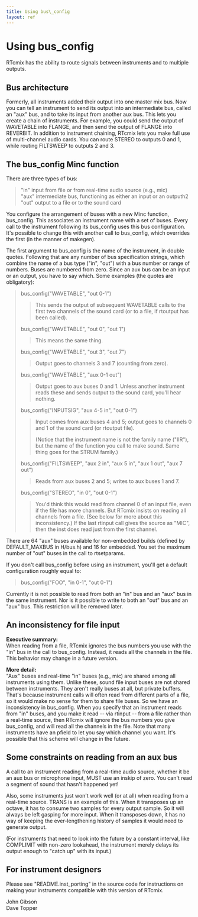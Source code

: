 ```yaml
---
title: Using bus\_config
layout: ref
---
```


# Using bus\_config

RTcmix has the ability to route signals between instruments and to multiple outputs.

## Bus architecture

Formerly, all instruments added their output into one master mix bus.
Now you can tell an instrument to send its output into an intermediate
bus, called an "aux" bus, and to take its input from another aux bus.
This lets you create a chain of instruments. For example, you could send
the output of WAVETABLE into FLANGE, and then send the output of FLANGE
into REVERBIT. In addition to instrument chaining, RTcmix lets you make
full use of multi-channel audio cards. You can route STEREO to outputs 0
and 1, while routing FILTSWEEP to outputs 2 and 3.

## The bus\_config Minc function

There are three types of bus:

> "in" input from file or from real-time audio source (e.g., mic)  
> "aux" intermediate bus, functioning as either an input or an
> outputh2  
> "out" output to a file or to the sound card

You configure the arrangement of buses with a new Minc function,
bus\_config. This associates an instrument name with a set of buses.
Every call to the instrument following its bus\_config uses this bus
configuration. It's possible to change this with another call to
bus\_config, which overrides the first (in the manner of makegen).

The first argument to bus\_config is the name of the instrument, in
double quotes. Following that are any number of bus specification
strings, which combine the name of a bus type ("in", "out") with a bus
number or range of numbers. Buses are numbered from zero. Since an aux
bus can be an input or an output, you have to say which. Some examples
(the quotes are obligatory):

> bus\_config("WAVETABLE", "out 0-1")
> 
> > This sends the output of subsequent WAVETABLE calls to the first two
> > channels of the sound card (or to a file, if rtoutput has been
> > called).
> 
> bus\_config("WAVETABLE", "out 0", "out 1")
> 
> > This means the same thing.
> 
> bus\_config("WAVETABLE", "out 3", "out 7")
> 
> > Output goes to channels 3 and 7 (counting from zero).
> 
> bus\_config("WAVETABLE", "aux 0-1 out")
> 
> > Output goes to aux buses 0 and 1. Unless another instrument reads
> > these and sends output to the sound card, you'll hear nothing.
> 
> bus\_config("INPUTSIG", "aux 4-5 in", "out 0-1")
> 
> > Input comes from aux buses 4 and 5; output goes to channels 0 and 1
> > of the sound card (or rtoutput file).
> > 
> > (Notice that the instrument name is not the family name ("IIR"), but
> > the name of the function you call to make sound. Same thing goes for
> > the STRUM family.)
> 
> bus\_config("FILTSWEEP", "aux 2 in", "aux 5 in", "aux 1 out", "aux 7
> out")
> 
> > Reads from aux buses 2 and 5; writes to aux buses 1 and 7.
> 
> bus\_config("STEREO", "in 0", "out 0-1")
> 
> > You'd think this would read from channel 0 of an input file, even if
> > the file has more channels. But RTcmix insists on reading all
> > channels from a file. (See below for more about this inconsistency.)
> > If the last rtinput call gives the source as "MIC", then the inst
> > does read just from the first channel.

There are 64 "aux" buses available for non-embedded builds (defined by
DEFAULT_MAXBUS in H/bus.h) and 16 for embedded. You set the maximum number
of "out" buses in the call to rtsetparams.

If you don't call bus\_config before using an instrument, you'll get a
default configuration roughly equal to:

> bus\_config("FOO", "in 0-1", "out 0-1")

Currently it is not possible to read from both an "in" bus and an "aux"
bus in the same instrument. Nor is it possible to write to both an "out"
bus and an "aux" bus. This restriction will be removed later.

## An inconsistency for file input

**Executive summary:**  
When reading from a file, RTcmix ignores the bus numbers you use with
the "in" bus in the call to bus\_config. Instead, it reads all the
channels in the file. This behavior may change in a future version.

**More detail:**  
"Aux" buses and real-time "in" buses (e.g., mic) are shared among all
instruments using them. Unlike these, sound file input buses are not
shared between instruments. They aren't really buses at all, but private
buffers. That's because instrument calls will often read from different
parts of a file, so it would make no sense for them to share file buses.
So we have an inconsistency in bus\_config. When you specify that an
instrument reads from "in" buses, and you make it read -- via rtinput --
from a file rather than a real-time source, then RTcmix will ignore the
bus numbers you give bus\_config, and will read all the channels in the
file. Note that many instruments have an pfield to let you say which
channel you want. It's possible that this scheme will change in the
future.

## Some constraints on reading from an aux bus

A call to an instrument reading from a real-time audio source, whether
it be an aux bus or microphone input, MUST use an inskip of zero. You
can't read a segment of sound that hasn't happened yet\!

Also, some instruments just won't work well (or at all) when reading
from a real-time source. TRANS is an example of this. When it transposes
up an octave, it has to consume two samples for every output sample. So
it will always be left gasping for more input. When it transposes down,
it has no way of keeping the ever-lengthening history of samples it
would need to generate output.

(For instruments that need to look into the future by a constant
interval, like COMPLIMIT with non-zero lookahead, the instrument merely
delays its output enough to "catch up" with its input.)

## For instrument designers

Please see "README.inst\_porting" in the source code for instructions on making your
instruments compatible with this version of RTcmix.

John Gibson  
Dave Topper
